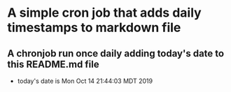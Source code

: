 A simple cron job that adds daily timestamps to markdown file
============================================================
## A chronjob run once daily adding today's date to this README.md file
* today's date is Mon Oct 14 21:44:03 MDT 2019
